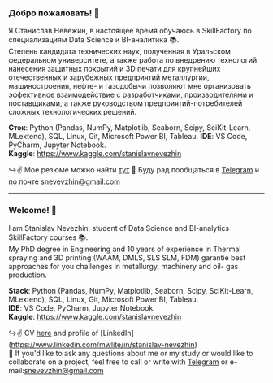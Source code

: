 ### Добро пожаловать! 👋

Я Станислав Невежин, в настоящее время обучаюсь в SkillFactory по специализациям Data Science и BI-аналитика 📚.  
Степень кандидата технических наук, полученная в Уральском федеральном университете, а также работа по внедрению технологий нанесения защитных покрытий и 3D печати для крупнейших отечественных и зарубежных предприятий металлургии, машиностроения, нефте- и газодобычи позволяют мне организовать эффективное взаимодействие с разработчиками, производителями и поставщиками, а также руководством предприятий-потребителей сложных технологических решений.

**Стэк**:  Python (Pandas, NumPy, Matplotlib, Seaborn, Scipy, SciKit-Learn, MLextend), SQL, Linux, Git, Microsoft Power BI, Tableau.
**IDE**: VS Code, PyCharm, Jupyter Notebook.  
**Kaggle**: https://www.kaggle.com/stanislavnevezhin

↪️✌️ Мое резюме можно найти [тут](https://hh.ru/resume/58d05c8eff085992270039ed1f5675414e5648) 
📩 Буду рад пообщаться в [Telegram](https://t.me/Stanislav_Nevezhin) и по почте [snevevzhin@gmail.com](mailto:snevevzhin@gmail.com)   

---
### Welcome! 👋

I am Stanislav Nevezhin, student of Data Science and BI-analytics SkillFactory courses 📚.  
My PhD degree in Engineering and 10 years of experience in Thermal spraying and 3D printing (WAAM, DMLS, SLS SLM, FDM) garantie  best approaches for you challenges in metallurgy, machinery and oil- gas production.

**Stack**:  Python (Pandas, NumPy, Matplotlib, Seaborn, Scipy, SciKit-Learn, MLextend), SQL, Linux, Git, Microsoft Power BI, Tableau.  
**IDE**: VS Code, PyCharm, Jupyter Notebook.  
**Kaggle**: https://www.kaggle.com/stanislavnevezhin

↪️✌️ CV [here](https://hh.ru/resume/58d05c8eff085992270039ed1f5675414e5648) and profile of [LinkedIn] (https://www.linkedin.com/mwlite/in/stanislav-nevezhin)  
📩  If you'd like to ask any questions about me or my study or would like to collaborate on a project, feel free to call or write with [Telegram](https://t.me/Stanislav_Nevezhin) or e-mail:[snevevzhin@gmail.com](mailto:snevevzhin@gmail.com)
